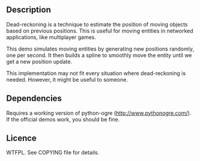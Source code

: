 Description
-----------

Dead-reckoning is a technique to estimate the position of moving objects based on previous positions.
This is useful for moving entities in networked applications, like multiplayer games.

This demo simulates moving entities by generating new positions randomly, one per second. It then builds a spline to smoothly move the entity until we get a new position update.

This implementation may not fit every situation where dead-reckoning is needed.
However, it might be useful to someone.

Dependencies
------------

Requires a working version of python-ogre (http://www.pythonogre.com/). If the official demos work, you should be fine.

Licence
-------

WTFPL. 
See COPYING file for details.